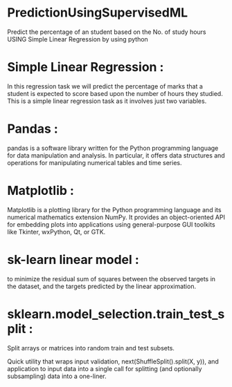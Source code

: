 # PredictionUsingSupervisedML
Predict the percentage of an student based on the No. of study hours USING Simple Linear Regression by using python

# Simple Linear Regression :
In this regression task we will predict the percentage of marks that a student is expected
to score based upon the number of hours they studied. This is a simple linear regression 
task as it involves just two variables.

# Pandas :
pandas is a software library written for the Python programming language for data manipulation and analysis. In particular, it offers data structures and operations for manipulating numerical tables and time series.

# Matplotlib :
Matplotlib is a plotting library for the Python programming language and its numerical mathematics extension NumPy. It provides an object-oriented API for embedding plots into applications using general-purpose GUI toolkits like Tkinter, wxPython, Qt, or GTK.

# sk-learn linear model :
to minimize the residual sum of squares between the observed targets in the dataset, and the targets predicted by the linear approximation.

# sklearn.model_selection.train_test_split :

Split arrays or matrices into random train and test subsets.

Quick utility that wraps input validation, next(ShuffleSplit().split(X, y)), and application to input data into a single call for splitting (and optionally subsampling) data into a one-liner.

